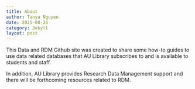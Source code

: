 ```yaml
---
title: About
author: Tanya Nguyen
date: 2025-08-26
category: Jekyll
layout: post
---
```


This Data and RDM Github site was created to share some how-to guides to use data related databases that AU Library subscribes to and is available to students and staff.

In addition, AU Library provides Research Data Management support and there will be forthcoming resources related to RDM.